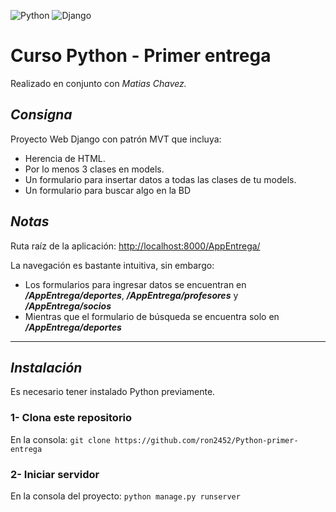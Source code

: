 ![Python](https://img.shields.io/badge/python-3670A0?style=for-the-badge&logo=python&logoColor=ffdd54)
![Django](https://img.shields.io/badge/django-%23092E20.svg?style=for-the-badge&logo=django&logoColor=white)

# Curso Python - Primer entrega

Realizado en conjunto con *Matias Chavez.*

## *Consigna*

Proyecto Web Django con patrón MVT que incluya:

* Herencia de HTML.
* Por lo menos 3 clases en models.
* Un formulario para insertar datos a todas las clases de tu models.
* Un formulario para buscar algo en la BD

## *Notas*

Ruta raíz de la aplicación: <http://localhost:8000/AppEntrega/>

La navegación es bastante intuitiva, sin embargo:

* Los formularios para ingresar datos se encuentran en ***/AppEntrega/deportes***, ***/AppEntrega/profesores*** y ***/AppEntrega/socios***
* Mientras que el formulario de búsqueda se encuentra solo en ***/AppEntrega/deportes***

***

## *Instalación*

Es necesario tener instalado Python previamente.

### 1- Clona este repositorio

En la consola: `git clone https://github.com/ron2452/Python-primer-entrega`

### 2- Iniciar servidor

En la consola del proyecto: `python manage.py runserver`
